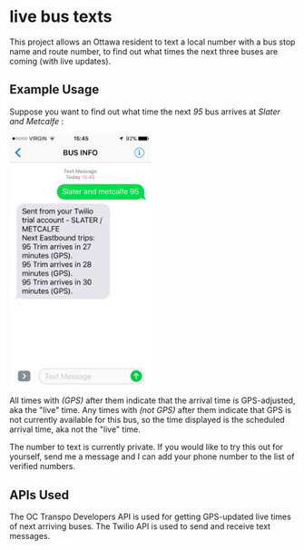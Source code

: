 # live bus texts

This project allows an Ottawa resident to text a local number with a bus stop name and route number, to find out what times the next three buses are coming (with live updates).

## Example Usage

Suppose you want to find out what time the next <i>95</i> bus arrives at <i>Slater and Metcalfe</i> :

<img src="./img/texting_example.png" alt="texting example" width="250">

All times with <i>(GPS)</i> after them indicate that the arrival time is GPS-adjusted, aka the "live" time. Any times with <i>(not GPS)</i> after them indicate that GPS is not currently available for this bus, so the time displayed is the scheduled arrival time, aka not the "live" time.

The number to text is currently private. If you would like to try this out for yourself, send me a message and I can add your phone number to the list of verified numbers.

## APIs Used

The OC Transpo Developers API is used for getting GPS-updated live times of next arriving buses. The Twilio API is used to send and receive text messages.

